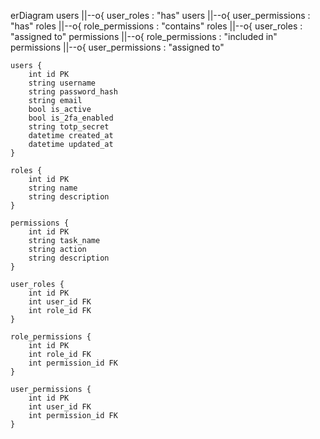 erDiagram
    users ||--o{ user_roles : "has"
    users ||--o{ user_permissions : "has"
    roles ||--o{ role_permissions : "contains"
    roles ||--o{ user_roles : "assigned to"
    permissions ||--o{ role_permissions : "included in"
    permissions ||--o{ user_permissions : "assigned to"
    
    users {
        int id PK
        string username
        string password_hash
        string email
        bool is_active
        bool is_2fa_enabled
        string totp_secret
        datetime created_at
        datetime updated_at
    }
    
    roles {
        int id PK
        string name
        string description
    }
    
    permissions {
        int id PK
        string task_name
        string action
        string description
    }
    
    user_roles {
        int id PK
        int user_id FK
        int role_id FK
    }
    
    role_permissions {
        int id PK
        int role_id FK
        int permission_id FK
    }
    
    user_permissions {
        int id PK
        int user_id FK
        int permission_id FK
    }